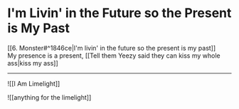 # I'm Livin' in the Future so the Present is My Past

[[6. Monster#^1846ce|I'm livin' in the future so the present is my past]]  
My presence is a present, [[Tell them Yeezy said they can kiss my whole ass|kiss my ass]]  

---

![[I Am Limelight]]

![[anything for the limelight]]
